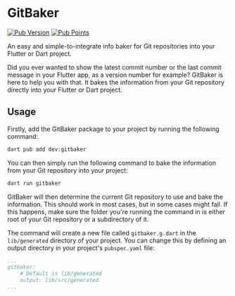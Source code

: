 # GitBaker

[![Pub Version](https://img.shields.io/pub/v/gitbaker)](https://pub.dev/packages/gitbaker) [![Pub Points](https://img.shields.io/pub/points/gitbaker)](https://pub.dev/packages/gitbaker/score)

An easy and simple-to-integrate info baker for Git repositories into your Flutter or Dart project.

Did you ever wanted to show the latest commit number or the last commit message in your Flutter app, as a version number for example? GitBaker is here to help you with that. It bakes the information from your Git repository directly into your Flutter or Dart project.

## Usage

Firstly, add the GitBaker package to your project by running the following command:

```bash
dart pub add dev:gitbaker
```

You can then simply run the following command to bake the information from your Git repository into your project:

```bash
dart run gitbaker
```

GitBaker will then determine the current Git repository to use and bake the information. This should work in most cases, but in some cases might fail. If this happens, make sure the folder you're running the command in is either root of your Git repository or a subdirectory of it.

The command will create a new file called `gitbaker.g.dart` in the `lib/generated` directory of your project. You can change this by defining an output directory in your project's `pubspec.yaml` file:

```yaml
...
gitbaker:
    # Default is lib/generated
    output: lib/src/generated
...
```
